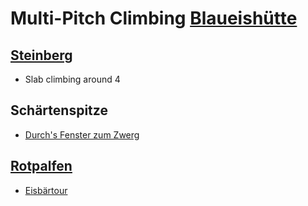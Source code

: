 # Multi-Pitch Climbing [Blaueishütte](https://www.blaueishuette.de/)

## [Steinberg](https://www.thecrag.com/climbing/germany/oberbayern/area/1412690166)

- Slab climbing around 4

## Schärtenspitze

- [Durch's Fenster zum Zwerg](https://www.thecrag.com/de/klettern/germany/oberbayern/route/3886269765)

## [Rotpalfen](https://www.thecrag.com/climbing/germany/oberbayern/area/2870989296)

- [Eisbärtour](https://www.thecrag.com/de/klettern/germany/oberbayern/route/2749886460)
